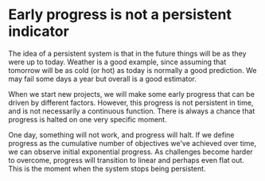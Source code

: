 # Early progress is not a persistent indicator
The idea of a persistent system is that in the future things will be as they were up to today. Weather is a good example, since assuming that tomorrow will be as cold (or hot) as today is normally a good prediction. We may fail some days a year but overall is a good estimator. 

When we start new projects, we will make some early progress that can be driven by different factors. However, this progress is not persistent in time, and is not necessarily a continuous function. There is always a chance that progress is halted on one very specific moment. 

One day, something will not work, and progress will halt. If we define progress as the cumulative number of objectives we've achieved over time, we can observe initial exponential progress. As challenges become harder to overcome, progress will transition to linear and perhaps even flat out. This is the moment when the system stops being persistent. 